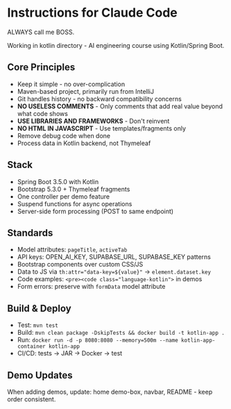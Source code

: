 # Instructions for Claude Code

ALWAYS call me BOSS.

Working in kotlin directory - AI engineering course using Kotlin/Spring Boot.

## Core Principles
- Keep it simple - no over-complication
- Maven-based project, primarily run from IntelliJ  
- Git handles history - no backward compatibility concerns
- **NO USELESS COMMENTS** - Only comments that add real value beyond what code shows
- **USE LIBRARIES AND FRAMEWORKS** - Don't reinvent
- **NO HTML IN JAVASCRIPT** - Use templates/fragments only
- Remove debug code when done
- Process data in Kotlin backend, not Thymeleaf

## Stack
- Spring Boot 3.5.0 with Kotlin
- Bootstrap 5.3.0 + Thymeleaf fragments
- One controller per demo feature
- Suspend functions for async operations
- Server-side form processing (POST to same endpoint)

## Standards
- Model attributes: `pageTitle`, `activeTab`
- API keys: OPEN_AI_KEY, SUPABASE_URL, SUPABASE_KEY patterns
- Bootstrap components over custom CSS/JS
- Data to JS via `th:attr="data-key=${value}"` → `element.dataset.key`
- Code examples: `<pre><code class="language-kotlin">` in demos
- Form errors: preserve with `formData` model attribute

## Build & Deploy
- Test: `mvn test`
- Build: `mvn clean package -DskipTests && docker build -t kotlin-app .`
- Run: `docker run -d -p 8080:8080 --memory=500m --name kotlin-app-container kotlin-app`
- CI/CD: tests → JAR → Docker → test

## Demo Updates
When adding demos, update: home demo-box, navbar, README - keep order consistent.